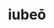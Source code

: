 ---
title: iubeō
meaning: to order
ch: [ten, f1, f, ss, ss1, 7r, nineteen, 24rv]
pos: verb
inf: iubēre
secondppstem: iub
infend: ēre
thirdpp: iūssī
fourthpp: iūssus
conjugation: second
laudio: ../assets/audio/iubeo-laudio.mp3
six: y
---